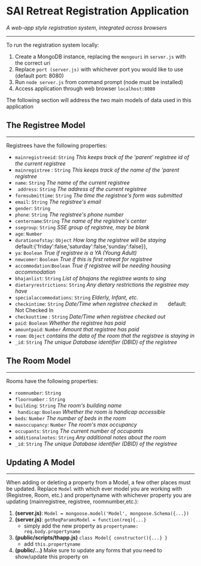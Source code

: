SAI Retreat Registration Application
===
*A web-app style registration system, integrated across browsers*

----
To run the registration system locally:
1. Create a MongoDB instance, replacing the ```mongouri``` in ```server.js``` with the correct uri
2. Replace ```port (server.js)``` with whichever port you would like to use (default port: 8080)
3. Run ```node server.js``` from command prompt (node must be installed)
4. Access application through web browser ```localhost:8080```

The following section will address the two main models of data used in this application

## The Registree Model
---
Registrees have the following properties:
* ```mainregistreeid```: ```String``` *This keeps track of the 'parent' registree id of the current registree*
* ```mainregistree``` : ```String```  *This keeps track of the name of the 'parent registree*
* ```name```:  ```String``` *The name of the current registree*
* ``` address```:  ```String``` *The address of the current registree*
* ```formsubmittime```: ```String``` *The time the registree's form was submitted*
*  ```email```:  ```String``` *The registree's email*
*   ```gender```: ```String```
*   ```phone```: ```String``` *The registree's phone number*
*   ```centername```:```String``` *The name of the registree's center*
*    ```ssegroup```:  ```String``` *SSE group of registree, may be blank*
*  ```age```:  ```Number```
*   ```durationofstay```: ```Object``` *How long the registree will be staying*
&nbsp;&nbsp;&nbsp;&nbsp;&nbsp;&nbsp; default:{'friday':false,'saturday':false,'sunday':false}},
* ```ya```:  ```Boolean``` *True if registree is a YA (Young Adult)*
*   ```newcomer```: ```Boolean``` *True if this is first retreat for registree*
*   ```accommodation```:```Boolean``` *True if registree will be needing housing accommodation*
* ```bhajanlist```: ```String``` *List of bhajans the registree wants to sing*
* ```dietaryrestrictions```:  ```String``` *Any dietary restrictions the registree may have*
* ```specialaccommodations```:  ```String``` *Elderly, Infant, etc.*
* ```checkintime```: ```String``` *Date/Time when registree checked in*
&nbsp;&nbsp;&nbsp;&nbsp;&nbsp;&nbsp;default: Not Checked In
* ```checkouttime``` : ```String``` *Date/Time when registree checked out*
* ```paid```: ```Boolean``` *Whether the registree has paid*
* ```amountpaid```: ```Number``` *Amount that registree has paid*
* ```room```: ```Object``` *contains the data of the room that the registree is staying in*
* ```_id```: ```String``` *The unique Database identifier (DBID) of the registree*


## The Room Model
---
Rooms have the following properties:
* ```roomnumber```: ```String``` 
* ```floornumber``` : ```String```  
* ```building```:  ```String``` *The room's building name*
* ``` handicap```:  ```Boolean``` *Whether the room is handicap accessible*
* ```beds```: ```Number``` *The number of beds in the room*
*  ```maxoccupancy```:  ```Number``` *The room's max occupancy*
*   ```occupants```: ```String``` *The current number of occupants*
*   ```additionalnotes```: ```String``` *Any additional notes about the room*
* ```_id```: ```String``` *The unique Database identifier (DBID) of the registree*

## Updating A Model
---
When adding or deleting a property from a Model, a few other places must be updated. Replace ```Model``` with which ever model you are working with (Registree, Room, etc.) and propertyname with whichever property you are updating (mainregistree, registree, roomnumber,etc.):
1. **(server.js)**: ```Model = mongoose.model('Model', mongoose.Schema({...})```
2. **(server.js)**:  ```getReqParamsModel = function(req){...}```
     * simply add the new property as ```propertyname: req.body.propertyname```
3. **(public/scripts/thapp.js)** ```class Model{ constructor(){...} }```
    * add ```this.propertyname```
4. **(public/...)** Make sure to update any forms that you need to show/update this property on